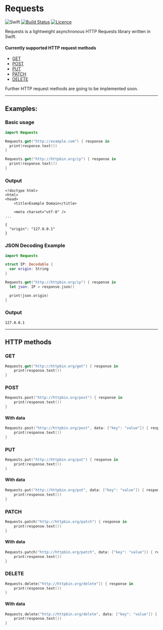 
# Requests
![Swift](http://img.shields.io/badge/swift-5-brightgreen.svg)
[![Build Status](https://travis-ci.org/peterentwistle/requests.svg?branch=master)](https://travis-ci.org/peterentwistle/requests)
[![Licence](https://img.shields.io/badge/license-Apache--2.0-blue.svg)](https://github.com/peterentwistle/requests/blob/master/LICENSE)

Requests is a lightweight asynchronous HTTP Requests library written in Swift.

#### Currently supported HTTP request methods
- [GET](#get)
- [POST](#post)
- [PUT](#put)
- [PATCH](#patch)
- [DELETE](#delete)

Further HTTP request methods are going to be implemented soon.

---

## Examples:
### Basic usage
```swift
import Requests

Requests.get("http://example.com") { response in
  print(response.text())
}

Requests.get("http://httpbin.org/ip") { response in
  print(response.text())
}
```

### Output
```
<!doctype html>
<html>
<head>
    <title>Example Domain</title>

    <meta charset="utf-8" />
...
```

```
{
  "origin": "127.0.0.1"
}
```

### JSON Decoding Example
```swift
import Requests

struct IP: Decodable {
  var origin: String
}

Requests.get("http://httpbin.org/ip") { response in
  let json: IP = response.json()

  print(json.origin)
}
```

### Output
```
127.0.0.1
```

---
## HTTP methods

### GET
```Swift
Requests.get("http://httpbin.org/get") { response in
    print(response.text())
}
```

### POST
```Swift
Requests.post("http://httpbin.org/post") { response in
    print(response.text())
}
```
#### With data
```Swift
Requests.post("http://httpbin.org/post", data: ["key": "value"]) { response in
    print(response.text())
}
```

### PUT
```Swift
Requests.put("http://httpbin.org/put") { response in
    print(response.text())
}
```
#### With data
```Swift
Requests.put("http://httpbin.org/put", data: ["key": "value"]) { response in
    print(response.text())
}
```

### PATCH
```Swift
Requests.patch("http://httpbin.org/patch") { response in
    print(response.text())
}
```
#### With data
```Swift
Requests.patch("http://httpbin.org/patch", data: ["key": "value"]) { response in
    print(response.text())
}
```

### DELETE
```Swift
Requests.delete("http://httpbin.org/delete"]) { response in
    print(response.text())
}
```
#### With data
```Swift
Requests.delete("http://httpbin.org/delete", data: ["key": "value"]) { response in
    print(response.text())
}
```

